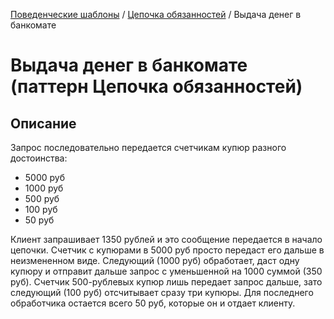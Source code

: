 [Поведенческие шаблоны](../../#readme) / [Цепочка обязанностей](../#readme) / Выдача денег в банкомате

# Выдача денег в банкомате (паттерн Цепочка обязанностей)

## Описание

Запрос последовательно передается счетчикам купюр разного достоинства:

* 5000 руб
* 1000 руб
* 500 руб
* 100 руб
* 50 руб

Клиент запрашивает 1350 рублей и это сообщение передается в начало цепочки. Счетчик с купюрами в 5000 руб просто передаст его дальше в неизмененном виде. Следующий (1000 руб) обработает, даст одну купюру и отправит дальше запрос с уменьшенной на 1000 суммой (350 руб). Счетчик 500-рублевых купюр лишь передает запрос дальше, зато следующий (100 руб) отсчитывает сразу три купюры. Для последнего обработчика остается всего 50 руб, которые он и отдает клиенту.
